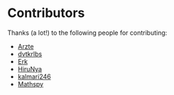 # Contributors

Thanks (a lot!) to the following people for contributing:

- [Arzte]
- [dvtkrlbs]
- [Erk]
- [HiruNya]
- [kalmari246]
- [Mathspy]

[Erk]: https://github.com/Erk-
[Arzte]: https://github.com/Arzte
[Mathspy]: https://github.com/Mathspy
[HiruNya]: https://github.com/HiruNya
[dvtkrlbs]: https://github.com/dvtkrlbs
[kalmari246]: https://github.com/kalmari246